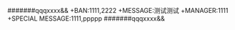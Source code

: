 #######qqqxxxx&&
+BAN:1111,2222
+MESSAGE:测试测试
+MANAGER:1111
+SPECIAL MESSAGE:1111,ppppp
#######qqqxxxx&&
